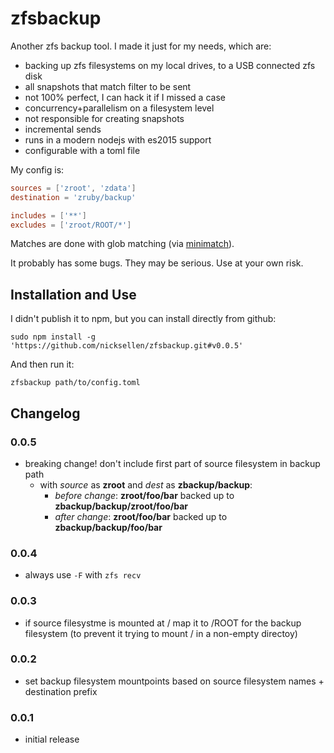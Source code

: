 # zfsbackup

Another zfs backup tool. I made it just for my needs, which are:

* backing up zfs filesystems on my local drives, to a USB connected zfs disk
* all snapshots that match filter to be sent
* not 100% perfect, I can hack it if I missed a case
* concurrency+parallelism on a filesystem level
* not responsible for creating snapshots
* incremental sends
* runs in a modern nodejs with es2015 support
* configurable with a toml file

My config is:

```toml
sources = ['zroot', 'zdata']
destination = 'zruby/backup'

includes = ['**']
excludes = ['zroot/ROOT/*']
```

Matches are done with glob matching (via [minimatch](https://github.com/isaacs/minimatch)).

It probably has some bugs. They may be serious. Use at your own risk.

## Installation and Use

I didn't publish it to npm, but you can install directly from github:

```
sudo npm install -g 'https://github.com/nicksellen/zfsbackup.git#v0.0.5'
```

And then run it:
```
zfsbackup path/to/config.toml
```

## Changelog

### 0.0.5

* breaking change! don't include first part of source filesystem in backup path
    * with _source_ as **zroot** and _dest_ as **zbackup/backup**:
        * _before change_: **zroot/foo/bar** backed up to **zbackup/backup/zroot/foo/bar**
        * _after change_: **zroot/foo/bar** backed up to **zbackup/backup/foo/bar**

### 0.0.4

* always use `-F` with `zfs recv`

### 0.0.3

* if source filesystme is mounted at / map it to /ROOT for the backup filesystem
  (to prevent it trying to mount / in a non-empty directoy)

### 0.0.2

* set backup filesystem mountpoints based on source filesystem names + destination prefix

### 0.0.1

* initial release
